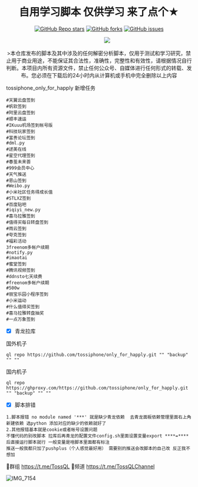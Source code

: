 <div align="center">     
<h1 align="center">自用学习脚本 仅供学习 来了点个★</h1>
<a href="https://github.com/wd210010/only_for_happly/stargazers"><img alt="GitHub Repo stars" src="https://img.shields.io/github/stars/wd210010/only_for_happly?color=yellow&logo=riseup&logoColor=yellow&style=flat-square"></a>
<a href="https://github.com/wd210010/only_for_happly/network/members"><img alt="GitHub forks" src="https://img.shields.io/github/forks/wd210010/only_for_happly?color=orange&style=flat-square"></a>
<a href="https://github.com/wd210010/only_for_happly/issues"><img alt="GitHub issues" src="https://img.shields.io/github/issues/wd210010/only_for_happly?color=red&style=flat-square"></a>
</div>
                                           
&emsp;&emsp;&emsp;&emsp;&emsp;&emsp;&emsp;&emsp;&emsp;&emsp;&emsp;&emsp;&emsp;&emsp;&emsp;&emsp;&emsp;&emsp;&emsp;![](http://profile-counter.glitch.me/wd210010/count.svg)
<div align="center">
>本仓库发布的脚本及其中涉及的任何解密分析脚本，仅用于测试和学习研究，禁止用于商业用途，不能保证其合法性，准确性，完整性和有效性，请根据情况自行判断。本项目内所有资源文件，禁止任何公众号、自媒体进行任何形式的转载、发布。您必须在下载后的24小时内从计算机或手机中完全删除以上内容


</div>

tossiphone_only_for_happly 新增任务

```#千图网签到 
#天翼云盘签到 
#帆软签到 
#阿里云盘签到 
#顺丰速运 
#IKuuu机场签到帐号版 
#科技玩家签到 
#富贵论坛签到
#dml.py 
#逑美在线 
#星空代理签到 
#春茧未来荟 
#999会员中心 
#天气推送 
#恩山签到 
#Weibo.py 
#小米社区任务得成长值 
#STLXZ签到 
#百度贴吧 
#iqiyi_new.py 
#喜马拉雅签到 
#值得买每日转盘签到 
#雨云签到
#夸克签到 
#福彩活动 
3freenom多帐户续期 
#notify.py 
#imaotai 
#蜜堂签到 
#腾讯视频签到
#ddnsto七天续费 
#freenom多帐户续期 
#500w 
#丽宝乐园小程序签到 
#小米运动
#什么值得买签到 
#喜马拉雅转盘抽奖
#一点万象签到 
```


- [x] 青龙拉库

国外机子
```
ql repo https://github.com/tossiphone/only_for_happly.git "" "backup" "" ""
```
国内机子
```
ql repo https://ghproxy.com/https://github.com/tossiphone/only_for_happly.git "" "backup" "" ""
```
- [x] 脚本排错

```
1.脚本报错 no module named '***' 就是缺少青龙依赖  去青龙面板依赖管理里面右上角新建依赖 选python 添加对应的缺少的依赖就好了
2.其他报错基本就是cookie或者帐号设置问题 
不懂代码的别改脚本 拉库后再青龙的配置文件config.sh里面设置变量export ****=**** 后直接运行脚本就行 一般变量是啥脚本里面都有标注
推送一般我都只加了pushplus（个人感觉最好用） 需要别的推送会改脚本的自己改 反正我不想加
```
📢群组 https://t.me/TossQL
🎈频道 https://t.me/TossQLChannel

![IMG_7154](https://github.com/user-attachments/assets/a91a4170-52d8-40c2-9523-dc0507fa640b)

